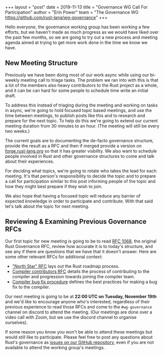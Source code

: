 +++
layout = "post"
date = 2019-11-13
title = "Governance WG Call For Participation"
author = "Erin Power"
team = "The Governance WG <https://github.com/rust-lang/wg-governance>"
+++

Hello everyone, the governance working group has been working a few efforts, but
we haven't made as much progress as we would have liked over the past few
months, so we are going to try out a new process and meeting agenda aimed at
trying to get more work done in the time we know we have.

## New Meeting Structure

Previously we have been doing most of our work async while using our bi-weekly
meeting call to triage tasks. The problem we ran into with this is that a lot of
the members also heavy contributors to the Rust project as a whole, and it can
be can hard for some people to schedule time write an initial draft.

To address this instead of triaging during the meeting and working on tasks in
async, we're going to hold focused topic based meetings, and use the time between
meetings, to publish posts like this and to research and prepare for the next
topic. To help do this we're going to extend our current meeting duration from
30 minutes to an hour. (The meeting will still be every two weeks.)

The current goals are to documenting the de-facto governance structure, provide
the result as a RFC and then if merged provide a version on
[forge.rust-lang.org](https://forge.rust-lang.org/) so that it has greater visbility. We also want to
schedule people involved in Rust and other governance structures to come and
talk about their experiences.

For deciding what topics, we're going to rotate who takes the lead for each
meeting. It's that person's responsibility to decide the topic and to
prepare a call for participation similar to this post informing people of
the topic and how they might best prepare if they wish to join.

We also hope that having a focused topic will reduce any barrier of expected
knowledge in order to participate and contribute. With that said let's talk
about the topic for next meeting.

## Reviewing & Examining Previous Governance RFCs

Our first topic for new meeting is going to be to read [RFC 1068], the
original Rust Governance RFC, review how accurate it is to today's structure,
and see any if there are questions that we have that it doesn't answer. Here
are some other relevant RFCs for additional context:

- ["North Star" RFC] lays out the Rust roadmap process.
- [Compiler contributors RFC] details the process of contributing to the
  compiler and progression towards joining the compiler team.
- [Compiler bug fix procedure] defines the best practices for making a bug fix
  to the compiler.

Our next meeting is going to be at **22:00 UTC on Tuesday, November 19th**
and we'd like to encourage anyone who's interested, regardless of their
previous experience to read those RFCs and come to the `#wg-governance`
channel on discord to attend the meeting. (Our meetings are done over a video
call with Zoom, but we use the discord channel to organise ourselves).

If some reason you know you won't be able to attend these meetings but would
still like to participate. Please feel free to post any questions about Rust's
governance as [issues on our GitHub repository][gh-issues], even if you are 
not available to attend the working group's meetings.

[rfc 1068]: https://rust-lang.github.io/rfcs/1068-rust-governance.html
["north star" rfc]: https://github.com/rust-lang/rfcs/blob/26197104b7bb9a5a35db243d639aee6e46d35d75/text/1728-north-star.md
[compiler contributors rfc]: https://rust-lang.github.io/rfcs/2689-compiler-team-contributors.html
[compiler bug fix procedure]: https://rust-lang.github.io/rfcs/1589-rustc-bug-fix-procedure.html
[gh-issues]: https://github.com/rust-lang/wg-governance/issues?q=is%3Aissue+is%3Aopen+label%3AQuestion
